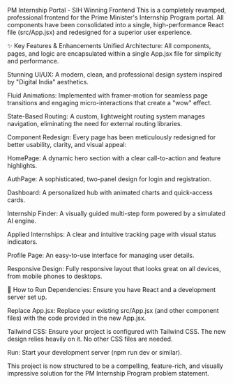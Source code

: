 PM Internship Portal - SIH Winning Frontend
This is a completely revamped, professional frontend for the Prime Minister's Internship Program portal. All components have been consolidated into a single, high-performance React file (src/App.jsx) and redesigned for a superior user experience.

✨ Key Features & Enhancements
Unified Architecture: All components, pages, and logic are encapsulated within a single App.jsx file for simplicity and performance.

Stunning UI/UX: A modern, clean, and professional design system inspired by "Digital India" aesthetics.

Fluid Animations: Implemented with framer-motion for seamless page transitions and engaging micro-interactions that create a "wow" effect.

State-Based Routing: A custom, lightweight routing system manages navigation, eliminating the need for external routing libraries.

Component Redesign: Every page has been meticulously redesigned for better usability, clarity, and visual appeal:

HomePage: A dynamic hero section with a clear call-to-action and feature highlights.

AuthPage: A sophisticated, two-panel design for login and registration.

Dashboard: A personalized hub with animated charts and quick-access cards.

Internship Finder: A visually guided multi-step form powered by a simulated AI engine.

Applied Internships: A clear and intuitive tracking page with visual status indicators.

Profile Page: An easy-to-use interface for managing user details.

Responsive Design: Fully responsive layout that looks great on all devices, from mobile phones to desktops.

🚀 How to Run
Dependencies: Ensure you have React and a development server set up.

Replace App.jsx: Replace your existing src/App.jsx (and other component files) with the code provided in the new App.jsx.

Tailwind CSS: Ensure your project is configured with Tailwind CSS. The new design relies heavily on it. No other CSS files are needed.

Run: Start your development server (npm run dev or similar).

This project is now structured to be a compelling, feature-rich, and visually impressive solution for the PM Internship Program problem statement.